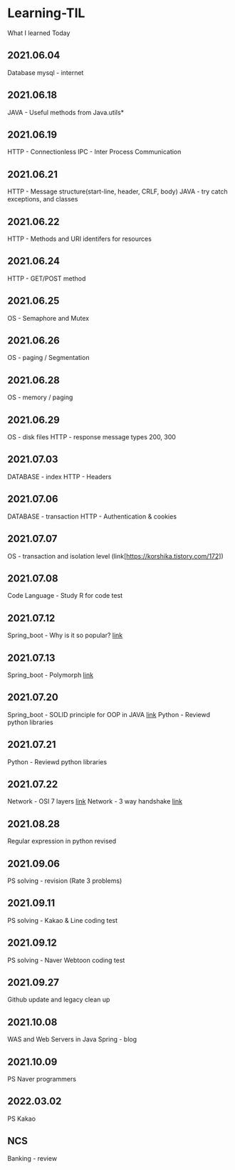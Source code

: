 # Learning-TIL

What I learned Today

## 2021.06.04

Database mysql - internet

## 2021.06.18

JAVA - Useful methods from Java.utils\*

## 2021.06.19

HTTP - Connectionless
IPC - Inter Process Communication

## 2021.06.21

HTTP - Message structure(start-line, header, CRLF, body)
JAVA - try catch exceptions, and classes

## 2021.06.22

HTTP - Methods and URI identifers for resources

## 2021.06.24

HTTP - GET/POST method

## 2021.06.25

OS - Semaphore and Mutex

## 2021.06.26

OS - paging / Segmentation

## 2021.06.28

OS - memory / paging

## 2021.06.29

OS - disk files
HTTP - response message types 200, 300

## 2021.07.03

DATABASE - index
HTTP - Headers

## 2021.07.06

DATABASE - transaction
HTTP - Authentication & cookies

## 2021.07.07

OS - transaction and isolation level (link[https://korshika.tistory.com/172])

## 2021.07.08

Code Language - Study R for code test

## 2021.07.12

Spring_boot - Why is it so popular? [link](https://korshika.tistory.com/174)

## 2021.07.13

Spring_boot - Polymorph [link](https://korshika.tistory.com/176)

## 2021.07.20

Spring_boot - SOLID principle for OOP in JAVA [link](https://korshika.tistory.com/177)
Python - Reviewd python libraries

## 2021.07.21

Python - Reviewd python libraries

## 2021.07.22

Network - OSI 7 layers [link](https://korshika.tistory.com/181)
Network - 3 way handshake [link](https://korshika.tistory.com/182)

## 2021.08.28

Regular expression in python revised

## 2021.09.06

PS solving - revision (Rate 3 problems)

## 2021.09.11

PS solving - Kakao & Line coding test

## 2021.09.12

PS solving - Naver Webtoon coding test

## 2021.09.27

Github update and legacy clean up

## 2021.10.08

WAS and Web Servers in Java Spring - blog

## 2021.10.09

PS Naver programmers

## 2022.03.02

PS Kakao

## NCS

Banking - review
